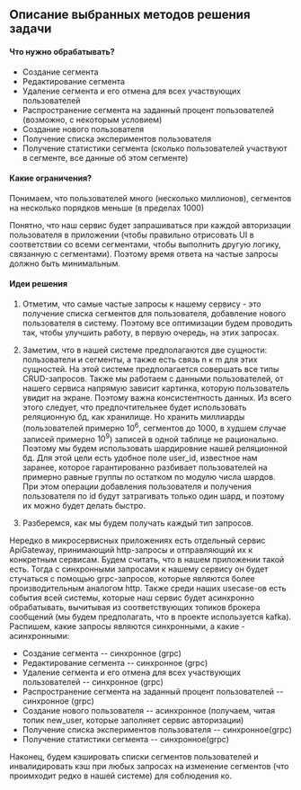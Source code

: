 ## Описание выбранных методов решения задачи

#### Что нужно обрабатывать? 

- Создание сегмента
- Редактирование сегмента
- Удаление сегмента и его отмена для всех участвующих пользователей
- Распространение сегмента на заданный процент пользователей (возможно, с некоторым условием)
- Создание нового пользователя
- Получение списка экспериментов пользователя
- Получение статистики сегмента (сколько пользователей участвуют в сегменте, все данные об этом сегменте)

#### Какие ограничения?

Понимаем, что пользователей много (несколько миллионов), сегментов на несколько порядков меньше (в пределах 1000)

Понятно, что наш сервис будет запрашиваться при каждой авторизации пользователя в приложении (чтобы правильно отрисовать UI в соответствии со всеми сегментами, чтобы выполнить другую логику, связанную с сегментами). Поэтому время ответа на частые запросы должно быть минимальным. 

#### Идеи решения

1) Отметим, что самые частые запросы к нашему сервису - это получение списка сегментов для пользователя, добавление нового пользователя в систему. Поэтому все оптимизации будем проводить так, чтобы улучшить работу, в первую очередь, на этих запросах. 

2) Заметим, что в нашей системе предполагаются две сущности: пользователи и сегменты, а также есть связь n к m для этих сущностей. На этой системе предполагается совершать все типы CRUD-запросов. Также мы работаем с данными пользователей, от нашего сервиса напрямую зависит картинка, которую пользователь увидит на экране. Поэтому важна консистентность данных. Из всего этого следует, что предпочтительнее будет использовать реляционную бд, как хранилище. Но хранить миллиарды (пользователей примерно $10^6$, сегментов до 1000, в худшем случае записей примерно $10^9$) записей в одной таблице не рационально. Поэтому мы будем использовать шардировние нашей реляционной бд. Для этой цели есть удобное поле user_id, известное нам заранее, которое гарантированно разбивает пользователей на примерно равные группы по остатком по модулю числа шардов. При этом операции добавления пользователя и получения пользователя по id будут затрагивать только один шард, и поэтому их можно будет делать быстро. 

3) Разберемся, как мы будем получать каждый тип запросов. 

Нередко в микросервисных приложениях есть отдельный сервис ApiGateway, принимающий http-запросы и отправляющий их к конкретным сервисам. Будем считать, что в нашем приложении такой есть. Тогда с синхронными запросами к нашему сервису он будет стучаться с помощью grpc-запросов, которые являются более производительным аналогом http. Также среди наших usecase-ов есть события всей системы, которые наш сервис будет асинхронно обрабатывать, вычитывая из соответствующих топиков брокера сообщений (мы будем предполагать, что в проекте используется kafka). Распишем, какие запросы являются синхронными, а какие - асинхронными:

- Создание сегмента -- синхронное (grpc)
- Редактирование сегмента -- синхронное (grpc)
- Удаление сегмента и его отмена для всех участвующих пользователей -- синхронное (grpc)
- Распространение сегмента на заданный процент пользователей -- синхронное (grpc)
- Создание нового пользователя -- асинхронное (получаем, читая топик new_user, которые заполняет сервис авторизации)
- Получение списка экспериментов пользователя -- синхронное(grpc)
- Получение статистики сегмента -- синхронное(grpc)

Наконец, будем кэшировать списки сегментов пользователей и инвалидировать кэш при любых запросах на изменение сегментов (что проимходит редко в нашей системе) для соблюдения ко. 